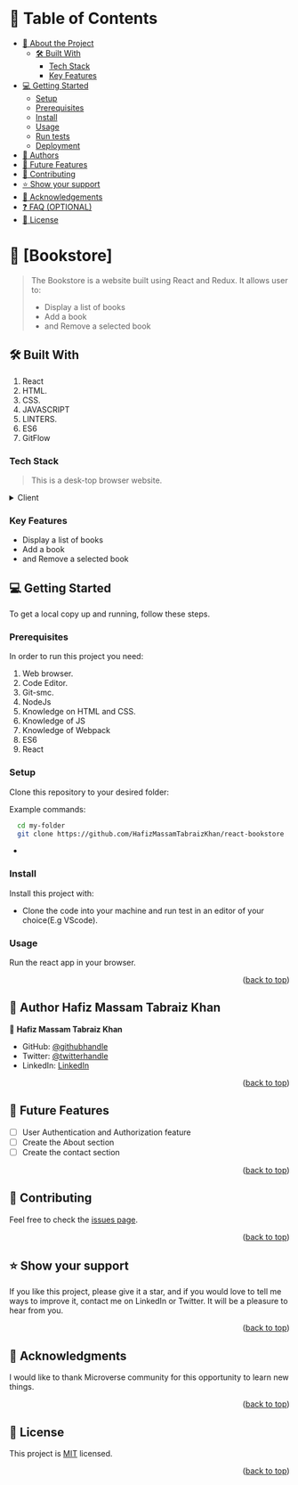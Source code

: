<a name="readme-top"></a>

<!--
HOW TO USE:
This is an example of how you may give instructions on setting up your project locally.

Modify this file to match your project and remove sections that don't apply.

REQUIRED SECTIONS:
- Table of Contents
- About the Project
  - Built With
  - Live Demo
- Getting Started
- Authors
- Acknowledgements
- License

OPTIONAL SECTIONS:
- FAQ

After you're finished please remove all the comments and instructions!
-->

<div align="center">
  <!-- You are encouraged to replace this logo with your own! Otherwise you can also remove it. -->
  <!-- <img src="murple_logo.png" alt="logo" width="140"  height="auto" /> -->
  <br/>

  <!-- <h3><b>Microverse README Template</b></h3> -->

</div>

<!-- TABLE OF CONTENTS -->

# 📗 Table of Contents

- [📖 About the Project](#about-project)
  - [🛠 Built With](#built-with)
    - [Tech Stack](#tech-stack)
    - [Key Features](#key-features)
- [💻 Getting Started](#getting-started)
  - [Setup](#setup)
  - [Prerequisites](#prerequisites)
  - [Install](#install)
  - [Usage](#usage)
  - [Run tests](#run-tests)
  - [Deployment](#triangular_flag_on_post-deployment)
- [👥 Authors](#authors)
- [🔭 Future Features](#future-features)
- [🤝 Contributing](#contributing)
- [⭐️ Show your support](#support)
- [🙏 Acknowledgements](#acknowledgements)
- [❓ FAQ (OPTIONAL)](#faq)
- [📝 License](#license)

<!-- PROJECT DESCRIPTION -->

# 📖 [Bookstore] <a name="about-project"></a>

> The Bookstore is a website built using React and Redux. It allows user to:
>  - Display a list of books
>  - Add a book
> - and Remove a selected book


## 🛠 Built With <a name="React"></a>

1. React
2. HTML.
3. CSS.
4. JAVASCRIPT
5. LINTERS.
6. ES6
7. GitFlow

### Tech Stack <a name="Front end"></a>

> This is a desk-top browser website.


<details>
  <summary>Client</summary>
  <ul>
    <li><a href="https://react.dev/">React</a></li>
  </ul>
</details>

<!-- Features -->
### Key Features 

- Display a list of books
- Add a book
- and Remove a selected book

<!-- GETTING STARTED -->

## 💻 Getting Started <a name="getting-started"></a>

To get a local copy up and running, follow these steps.

### Prerequisites

In order to run this project you need:
1. Web browser.
2. Code Editor.
3. Git-smc.
4. NodeJs
5. Knowledge on HTML and CSS.
6. Knowledge of JS
7. Knowledge of Webpack
8. ES6
9. React

### Setup

Clone this repository to your desired folder:


Example commands:

```sh
  cd my-folder
  git clone https://github.com/HafizMassamTabraizKhan/react-bookstore
```
-

### Install

Install this project with:

- Clone the code into your machine and run test in an editor of your choice(E.g VScode).

### Usage

Run the react app in your browser.

<p align="right">(<a href="#readme-top">back to top</a>)</p>

<!-- AUTHORS -->

## 👥 Author <a name="authors">Hafiz Massam Tabraiz Khan</a>

👤 **Hafiz Massam Tabraiz Khan**

- GitHub: [@githubhandle](https://github.com/HafizMassamTabraizKhan)
- Twitter: [@twitterhandle](https://twitter.com/MassamTabraiz)
- LinkedIn: [LinkedIn](https://www.linkedin.com/in/hafiz-massam-tabraiz-khan-167644255/)

<p align="right">(<a href="#readme-top">back to top</a>)</p>

<!-- FUTURE FEATURES -->

## 🔭 Future Features <a name="future-features"></a>

- [ ] User Authentication and Authorization feature
- [ ] Create the About section
- [ ] Create the contact section

<p align="right">(<a href="#readme-top">back to top</a>)</p>

## 🤝 Contributing <a name="contributing"></a>

Feel free to check the [issues page](https://github.com/HafizMassamTabraizKhan/Kanbanboard/issues).

<p align="right">(<a href="#readme-top">back to top</a>)</p>

<!-- SUPPORT -->

## ⭐️ Show your support <a name="support"></a>

If you like this project, please give it a star, and if you would love to tell me ways to improve it, contact me on LinkedIn or Twitter. It will be a pleasure to hear from you.

<p align="right">(<a href="#readme-top">back to top</a>)</p>

<!-- ACKNOWLEDGEMENTS -->

## 🙏 Acknowledgments <a name="acknowledgements"></a>


I would like to thank Microverse community for this opportunity to learn new things.

<p align="right">(<a href="#readme-top">back to top</a>)</p>

<!-- FAQ (optional) -->



<!-- LICENSE -->



## 📝 License <a name="license"></a>

This project is [MIT](./LICENSE) licensed.

<p align="right">(<a href="#readme-top">back to top</a>)</p>
